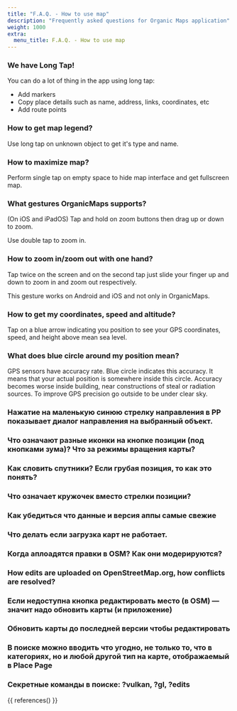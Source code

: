 ```yaml
---
title: "F.A.Q. - How to use map"
description: "Frequently asked questions for Organic Maps application"
weight: 1000
extra:
  menu_title: F.A.Q. - How to use map
---
```


### We have Long Tap!

You can do a lot of thing in the app using long tap:

- Add markers
- Copy place details such as name, address, links, coordinates, etc
- Add route points

### How to get map legend?

Use long tap on unknown object to get it's type and name.

### How to maximize map?

Perform single tap on empty space to hide map interface and get fullscreen map.

### What gestures OrganicMaps supports?

(On iOS and iPadOS) Tap and hold on zoom buttons then drag up or down to zoom.

Use double tap to zoom in.

### How to zoom in/zoom out with one hand?

Tap twice on the screen and on the second tap just slide your finger up and down to zoom in and zoom out respectively.

This gesture works on Android and iOS and not only in OrganicMaps.

### How to get my coordinates, speed and altitude?

Tap on a blue arrow indicating you position to see your GPS coordinates, speed, and height above mean sea level.

### What does blue circle around my position mean?

GPS sensors have accuracy rate. Blue circle indicates this accuracy. It means that your actual position is somewhere inside this circle.
Accuracy becomes worse inside building, near constructions of steal or radiation sources.
To improve GPS precision go outside to be under clear sky.

### Нажатие на маленькую синюю стрелку направления в PP показывает диалог направления на выбранный объект.

### Что означают разные иконки на кнопке позиции (под кнопками зума)? Что за режимы вращения карты?

### Как словить спутники? Если грубая позиция, то как это понять?

### Что означает кружочек вместо стрелки позиции?

### Как убедиться что данные и версия аппы самые свежие

### Что делать если загрузка карт не работает.

### Когда аплоадятся правки в OSM? Как они модерируются?
### How edits are uploaded on OpenStreetMap.org, how conflicts are resolved?

### Если недоступна кнопка редактировать место (в OSM) — значит надо обновить карты (и приложение)

### Обновить карты до последней версии чтобы редактировать

### В поиске можно вводить что угодно, не только то, что в категориях, но и любой другой тип на карте, отображаемый в Place Page

### Секретные команды в поиске: ?vulkan, ?gl, ?edits

{{ references() }}

[github]: https://github.com/organicmaps/organicmaps
[license]: http://www.apache.org/licenses/LICENSE-2.0
[copyright]: https://github.com/organicmaps/organicmaps/blob/master/data/copyright.html
